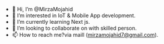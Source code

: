- 👋 Hi, I’m @MirzaMojahid
- 👀 I’m interested in IoT & Mobile App development.
- 🌱 I’m currently learning  Next js.
- 💞️ I’m looking to collaborate on with skilled person.
- 📫 How to reach me?via maill (mirzamojahid7@gmail.com).
<!---
MirzaMojahid/MirzaMojahid is a ✨ special ✨ repository because its `README.md` (this file) appears on your GitHub profile.
You can click the Preview link to take a look at your changes.
--->
